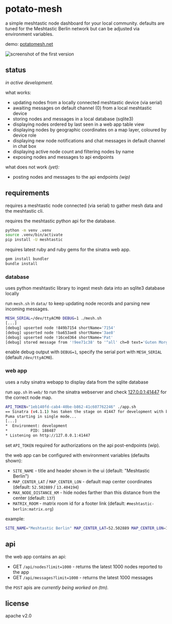 # potato-mesh

 a simple meshtastic node dashboard for your local community.
 defaults are tuned for the Meshtastic Berlin network but can be adjusted via environment variables.

 demo: [potatomesh.net](https://potatomesh.net)

 ![screenshot of the first version](./scrot-0.1.png)

## status

_in active development._

what works:

* updating nodes from a locally connected meshtastic device (via serial)
* awaiting messages on default channel (0) from a local meshtastic device
* storing nodes and messages in a local database (sqlite3)
* displaying nodes ordered by last seen in a web app table view
* displaying nodes by geographic coordinates on a map layer, coloured by device role
* displaying new node notifications and chat messages in default channel in chat box
* displaying active node count and filtering nodes by name
* exposing nodes and messages to api endpoints

what does not work _(yet):_

* posting nodes and messages to the api endpoints _(wip)_

## requirements

requires a meshtastic node connected (via serial) to gather mesh data and the meshtastic cli.

requires the meshtastic python api for the database.

```bash
python -m venv .venv
source .venv/bin/activate
pip install -U meshtastic
```

requires latest ruby and ruby gems for the sinatra web app.

```bash
gem install bundler
bundle install
```

### database

uses python meshtastic library to ingest mesh data into an sqlite3 database locally

run `mesh.sh` in `data/` to keep updating node records and parsing new incoming messages.

```bash
MESH_SERIAL=/dev/ttyACM0 DEBUG=1 ./mesh.sh
[...]
[debug] upserted node !849b7154 shortName='7154'
[debug] upserted node !ba653ae8 shortName='3ae8'
[debug] upserted node !16ced364 shortName='Pat'
[debug] stored message from '!9ee71c38' to '^all' ch=0 text='Guten Morgen!'
```

enable debug output with `DEBUG=1`, specify the serial port with `MESH_SERIAL` (default `/dev/ttyACM0`).

### web app

uses a ruby sinatra webapp to display data from the sqlite database

run `app.sh` in `web/` to run the sinatra webserver and check
[127.0.0.1:41447](http://127.0.0.1:41447/) for the correct node map.

```bash
API_TOKEN="1eb140fd-cab4-40be-b862-41c607762246" ./app.sh
== Sinatra (v4.1.1) has taken the stage on 41447 for development with backup from Puma
Puma starting in single mode...
[...]
*  Environment: development
*          PID: 188487
* Listening on http://127.0.0.1:41447
```

set `API_TOKEN` required for authorizations on the api post-endpoints (wip).

the web app can be configured with environment variables (defaults shown):

* `SITE_NAME` - title and header shown in the ui (default: "Meshtastic Berlin")
* `MAP_CENTER_LAT` / `MAP_CENTER_LON` - default map center coordinates (default: `52.502889` / `13.404194`)
* `MAX_NODE_DISTANCE_KM` - hide nodes farther than this distance from the center (default: `137`)
* `MATRIX_ROOM` - matrix room id for a footer link (default: `#meshtastic-berlin:matrix.org`)

example:

```bash
SITE_NAME="Meshtastic Berlin" MAP_CENTER_LAT=52.502889 MAP_CENTER_LON=13.404194 MAX_NODE_DISTANCE_KM=137 MATRIX_ROOM="#meshtastic-berlin:matrix.org" ./app.sh
```

## api

the web app contains an api:

* GET `/api/nodes?limit=1000` - returns the latest 1000 nodes reported to the app
* GET `/api/messages?limit=1000` - returns the latest 1000 messages

the `POST` apis are _currently being worked on (tm)._

## license

apache v2.0
